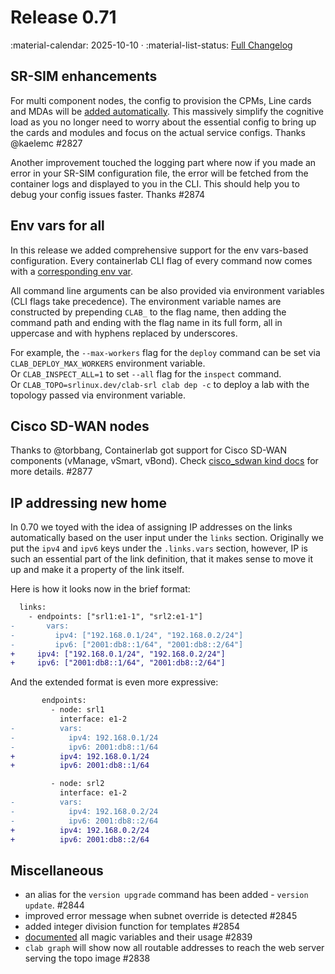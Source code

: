 # Release 0.71

:material-calendar: 2025-10-10 · :material-list-status: [Full Changelog](https://github.com/srl-labs/containerlab/releases)

## SR-SIM enhancements

For multi component nodes, the config to provision the CPMs, Line cards and MDAs will be [added automatically](../manual/kinds/sros.md#configuration-for-components). This massively simplify the cognitive load as you no longer need to worry about the essential config to bring up the cards and modules and focus on the actual service configs. Thanks @kaelemc #2827

Another improvement touched the logging part where now if you made an error in your SR-SIM configuration file, the error will be fetched from the container logs and displayed to you in the CLI. This should help you to debug your config issues faster. Thanks #2874

## Env vars for all

In this release we added comprehensive support for the env vars-based configuration. Every containerlab CLI flag of every command now comes with a [corresponding env var](../manual/topo-def-file.md#environment-variables).

All command line arguments can be also provided via environment variables (CLI flags take precedence). The environment variable names are constructed by prepending `CLAB_` to the flag name, then adding the command path and ending with the flag name in its full form, all in uppercase and with hyphens replaced by underscores.

For example, the `--max-workers` flag for the `deploy` command can be set via `CLAB_DEPLOY_MAX_WORKERS` environment variable.  
Or `CLAB_INSPECT_ALL=1` to set `--all` flag for the `inspect` command.  
Or `CLAB_TOPO=srlinux.dev/clab-srl clab dep -c` to deploy a lab with the topology passed via environment variable.

## Cisco SD-WAN nodes

Thanks to @torbbang, Containerlab got support for Cisco SD-WAN components (vManage, vSmart, vBond). Check [cisco_sdwan kind docs](../manual/kinds/cisco_sdwan.md) for more details. #2877

## IP addressing new home

In 0.70 we toyed with the idea of assigning IP addresses on the links automatically based on the user input under the `links` section. Originally we put the `ipv4` and `ipv6` keys under the `.links.vars` section, however, IP is such an essential part of the link definition, that it makes sense to move it up and make it a property of the link itself.

Here is how it looks now in the brief format:

```diff
  links:
    - endpoints: ["srl1:e1-1", "srl2:e1-1"]
-       vars:
-         ipv4: ["192.168.0.1/24", "192.168.0.2/24"]
-         ipv6: ["2001:db8::1/64", "2001:db8::2/64"]
+     ipv4: ["192.168.0.1/24", "192.168.0.2/24"]
+     ipv6: ["2001:db8::1/64", "2001:db8::2/64"]
```

And the extended format is even more expressive:

```diff
       endpoints:
         - node: srl1
           interface: e1-2
-          vars:
-            ipv4: 192.168.0.1/24
-            ipv6: 2001:db8::1/64
+          ipv4: 192.168.0.1/24
+          ipv6: 2001:db8::1/64

         - node: srl2
           interface: e1-2
-          vars:
-            ipv4: 192.168.0.2/24
-            ipv6: 2001:db8::2/64
+          ipv4: 192.168.0.2/24
+          ipv6: 2001:db8::2/64
```

## Miscellaneous

* an alias for the `version upgrade` command has been added - `version update`. #2844
* improved error message when subnet override is detected #2845
* added integer division function for templates #2854
* [documented](../manual/topo-def-file.md#magic-variables) all magic variables and their usage #2839
* `clab graph` will show now all routable addresses to reach the web server serving the topo image #2838
